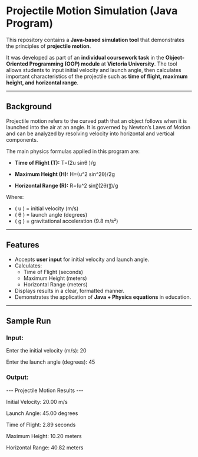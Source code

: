 # Projectile Motion Simulation (Java Program)

This repository contains a **Java-based simulation tool** that demonstrates the principles of **projectile motion**.  

It was developed as part of an **individual coursework task** in the **Object-Oriented Programming (OOP) module** at **Victoria University**. The tool allows students to input initial velocity and launch angle, then calculates important characteristics of the projectile such as **time of flight, maximum height, and horizontal range**.

---

## Background

Projectile motion refers to the curved path that an object follows when it is launched into the air at an angle. It is governed by Newton’s Laws of Motion and can be analyzed by resolving velocity into horizontal and vertical components.

The main physics formulas applied in this program are:

- **Time of Flight (T):**
  T=(2u sin⁡θ )/g

- **Maximum Height (H):**
  H=(u^2  sin^2⁡θ)/2g

- **Horizontal Range (R):**
  R=(u^2  sin⁡〖(2θ)〗)/g

Where:  
- \( u \) = initial velocity (m/s)  
- \( θ \) = launch angle (degrees)  
- \( g \) = gravitational acceleration (9.8 m/s²)  

---

## Features

- Accepts **user input** for initial velocity and launch angle.  
- Calculates:
  - Time of Flight (seconds)  
  - Maximum Height (meters)  
  - Horizontal Range (meters)  
- Displays results in a clear, formatted manner.  
- Demonstrates the application of **Java + Physics equations** in education.  

---

## Sample Run

### Input:

Enter the initial velocity (m/s): 20

Enter the launch angle (degrees): 45


### Output:

--- Projectile Motion Results ---

Initial Velocity: 20.00 m/s

Launch Angle: 45.00 degrees

Time of Flight: 2.89 seconds

Maximum Height: 10.20 meters

Horizontal Range: 40.82 meters


